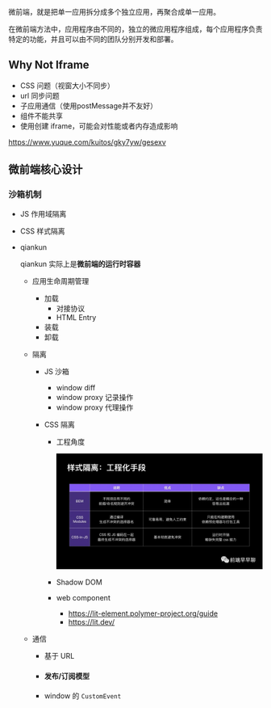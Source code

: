 微前端，就是把单一应用拆分成多个独立应用，再聚合成单一应用。

在微前端方法中，应用程序由不同的，独立的微应用程序组成，每个应用程序负责特定的功能，并且可以由不同的团队分别开发和部署。

## Why Not Iframe

- CSS 问题（视窗大小不同步）
- url 同步问题
- 子应用通信（使用postMessage并不友好）
- 组件不能共享
- 使用创建 iframe，可能会对性能或者内存造成影响

https://www.yuque.com/kuitos/gky7yw/gesexv

## 微前端核心设计

### 沙箱机制

- JS 作用域隔离
- CSS 样式隔离

- qiankun

  qiankun 实际上是**微前端的运行时容器**

  - 应用生命周期管理

    - 加载
      - 对接协议
      - HTML Entry
    - 装载
    - 卸载

  - 隔离

    - JS 沙箱

      - window diff
      - window proxy 记录操作
      - window proxy 代理操作

    - CSS 隔离
      
      - 工程角度
      
        ![图片](${images}/640)
      
      - Shadow DOM
      
      - web component
      
        - https://lit-element.polymer-project.org/guide
        - https://lit.dev/

  - 通信

    - 基于 URL

    - #### 发布/订阅模型

    - window 的 `CustomEvent`